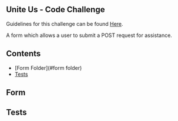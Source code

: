 ## Unite Us - Code Challenge

Guidelines for this challenge can be found [Here](https://gist.github.com/geoherna/6088fa657d7415dbe0cb7c9aa255b69d). 
 
A form which allows a user to submit a POST request for assistance. 

## Contents

- [Form Folder](#form folder)
- [Tests](#tests)

## Form

## Tests
